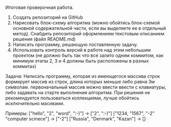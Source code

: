 Итоговая проверочная работа.
1. Создать репозиторий на GitHub
2. Нарисовать блок-схему алгоритма (можно обойтись блок-схемой основной содержательной части, если  вы выделяете ее в отдельный метод).
Снабдить репозиторий оформлением текстовым описанием решения (файл README.md)
3. Написать программу, решающую поставленную задачу.
4. Использовать контроль версий в работе над этим небольшим проектом (не должно быть так что все залито одним коммитом, как минимум этапы 2, 3 и 4 должны быть расположены в разных коммитах)

Задача: Написать программу, которая из имеющегося массива строк формирует массив из строк, длина которых меньше либо равна 3м символам. первоначальный массив можно ввести ввести с клавиатуры, либо задавать на старте выполнения алгоритма. При решения не рекомендуется пользоваться коллекциями, лучше обойтись исключительно масивами.

Примеры: 
["hello", "2", "word", ":-)"] -> ["2", ":-)"]
["1234, "1567", "-2" "computer scinece"] -> ["-2"]
["Russia", "Denmark", "Kazan"] -> []